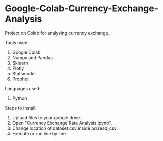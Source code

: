 # Google-Colab-Currency-Exchange-Analysis
Project on Colab for analysing currency exchange.

Tools used:
1. Google Colab
2. Numpy and Pandas
3. Sklearn
4. Plotly
5. Statsmodel
6. Prophet

Languages used:
1. Python

Steps to Install:
1. Upload files to your google drive.
2. Open "Currency Exchange Rate Analysis.ipynb".
3. Change location of dataset.csv inside pd.read_csv.
4. Execute or run line by line.
